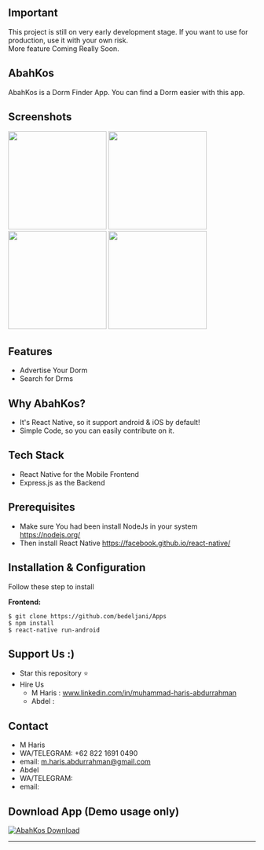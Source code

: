 

## Important
This project is still on very early development stage. If you want to use for production, use it with your own risk.
<br>More feature Coming Really Soon.

## AbahKos
AbahKos is a Dorm Finder App. You can find a Dorm easier with this app.  

## Screenshots

<p float="left">
  <img src="https://imgur.com/OQDZ7B9.png" width="200" />

  <img src="https://imgur.com/8nn9no6.png" width="200"  />

  <img src="https://imgur.com/JjQnubC.png" width="200"  />

  <img src="https://imgur.com/lnU6QDR.png" width="200"  />
</p>


## Features
* Advertise Your Dorm
* Search for Drms


## Why AbahKos?
* It's React Native, so it support android & iOS by default!
* Simple Code, so you can easily contribute on it.

## Tech Stack
* React Native for the Mobile Frontend
* Express.js as the Backend

## Prerequisites
* Make sure You had been install NodeJs in your system https://nodejs.org/
* Then install React Native https://facebook.github.io/react-native/


## Installation & Configuration
Follow these step to install

**Frontend:**
```
$ git clone https://github.com/bedeljani/Apps
$ npm install
$ react-native run-android 
```


## Support Us :)
* Star this repository :star:
* Hire Us 
  * M Haris : www.linkedin.com/in/muhammad-haris-abdurrahman
  * Abdel : 
## Contact 
 * M Haris
* WA/TELEGRAM: +62 822 1691 0490
* email: m.haris.abdurrahman@gmail.com
 * Abdel
* WA/TELEGRAM: 
* email: 

## Download App (Demo usage only)
[![AbahKos Download](https://i1.wp.com/apkmodsios.com/wp-content/uploads/2018/12/Download-Infinite-Design-3.4.10-Apk.png)](https://linktodownload.com/course-repo-example.apk)


----
